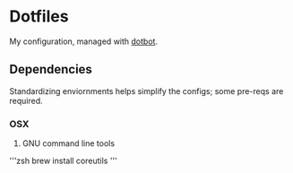 # Dotfiles

My configuration, managed with [dotbot](https://github.com/anishathalye/dotbot).

## Dependencies 

Standardizing enviornments helps simplify the configs; some pre-reqs are required.

### OSX

1. GNU command line tools

'''zsh
brew install coreutils
'''

